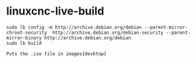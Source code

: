 # linuxcnc-live-build

    sudo lb config -m http://archive.debian.org/debian --parent-mirror-chroot-security  http://archive.debian.org/debian-security --parent-mirror-binary http://archive.debian.org/debian
    sudo lb build
    
    Puts the .iso file in images{desktop}
    
    
